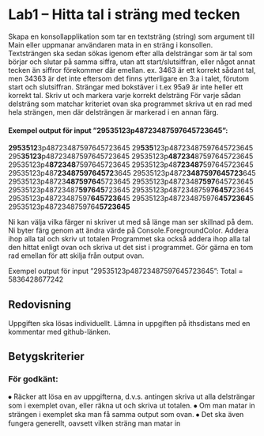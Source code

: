 # Lab1 – Hitta tal i sträng med tecken

Skapa en konsollapplikation som tar en textsträng (string) som argument till
Main eller uppmanar användaren mata in en sträng i konsollen.
Textsträngen ska sedan sökas igenom efter alla delsträngar som är tal som börjar
och slutar på samma siffra, utan att start/slutsiffran, eller något annat tecken än
siffror förekommer där emellan. ex. 3463 är ett korrekt sådant tal, men 34363 är det inte eftersom det finns
ytterligare en 3:a i talet, förutom start och slutsiffran. Strängar med bokstäver i
t.ex 95a9 är inte heller ett korrekt tal. Skriv ut och markera varje korrekt delsträng
För varje sådan delsträng som matchar kriteriet ovan ska programmet skriva ut
en rad med hela strängen, men där delsträngen är markerad i en annan färg.

#### Exempel output för input ”29535123p48723487597645723645”:
**2953512**3p48723487597645723645 
29**535**123p48723487597645723645 
295**35123**p48723487597645723645 
29535123p**487234**87597645723645 
29535123p4**872348**7597645723645 
29535123p48**723487**597645723645 
29535123p487**2348759764572**3645 
29535123p4872**3487597645723**645 
29535123p48723**48759764**5723645 
29535123p4872348**7597**645723645 
29535123p48723487**597645**723645 
29535123p4872348759**76457**23645 
29535123p48723487597**6457236**45 
29535123p487234875976**4572364**5 
29535123p4872348759764**5723645** 

Ni kan välja vilka färger ni skriver ut med så länge man ser skillnad på dem.
Ni byter färg genom att ändra värde på Console.ForegroundColor.
Addera ihop alla tal och skriv ut totalen
Programmet ska också addera ihop alla tal den hittat enligt ovan och skriva ut
det sist i programmet. Gör gärna en tom rad emellan för att skilja från output ovan.

Exempel output för input ”29535123p48723487597645723645”:
Total = 5836428677242

## Redovisning
Uppgiften ska lösas individuellt.
Lämna in uppgiften på ithsdistans med en kommentar med github-länken.

## Betygskriterier
### För godkänt:
⦁ Räcker att lösa en av uppgifterna, d.v.s. antingen skriva ut alla delsträngar som i exemplet ovan, eller räkna ut och skriva ut totalen.
⦁ Om man matar in strängen i exemplet ska man få samma output som ovan.
⦁ Det ska även fungera generellt, oavsett vilken sträng man matar in
